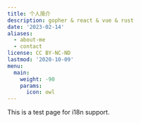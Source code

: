 ```yaml
---
title: 个人简介
description: gopher & react & vue & rust
date: '2023-02-14'
aliases:
  - about-me
  - contact
license: CC BY-NC-ND
lastmod: '2020-10-09'
menu:
  main:
    weight: -90
    params:
      icon: owl
---
```


This is a test page for i18n support.
